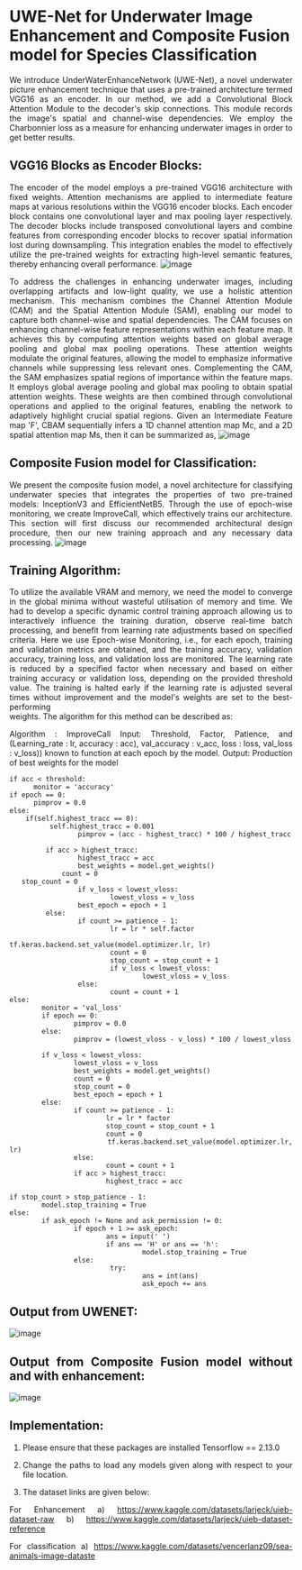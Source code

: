 # UWE-Net for Underwater Image Enhancement and Composite Fusion model for Species Classification
<div align="justify"> 
We introduce UnderWaterEnhanceNetwork (UWE-Net), a novel underwater picture 
enhancement technique that uses a pre-trained architecture termed VGG16 as an encoder. In 
our method, we add a Convolutional Block Attention Module to the decoder's skip 
connections. This module records the image's spatial and channel-wise dependencies. We 
employ the Charbonnier loss as a measure for enhancing underwater images in order to get 
better results.

## VGG16 Blocks as Encoder Blocks: 
The encoder of the model employs a pre-trained 
VGG16 architecture with fixed weights. Attention mechanisms are applied to intermediate 
feature maps at various resolutions within the VGG16 encoder blocks. Each encoder block 
contains one convolutional layer and max pooling layer respectively. The decoder blocks 
include transposed convolutional layers and combine features from corresponding encoder 
blocks to recover spatial information lost during downsampling. This integration enables the 
model to effectively utilize the pre-trained weights for extracting high-level semantic 
features, thereby enhancing overall performance. 
      ![image](https://github.com/user-attachments/assets/cd506fde-a6b0-4a5f-9643-4b072422c246)

To address the challenges in enhancing 
underwater images, including overlapping artifacts and low-light quality, we use a holistic 
attention mechanism. This mechanism combines the Channel Attention 
Module (CAM) and the Spatial Attention Module (SAM), enabling our model to capture 
both channel-wise and spatial dependencies. The CAM focuses on enhancing channel-wise 
feature representations within each feature map. It achieves this by computing attention 
weights based on global average pooling and global max pooling operations. These attention 
weights modulate the original features, allowing the model to emphasize informative 
channels while suppressing less relevant ones. 
Complementing the CAM, the SAM emphasizes spatial regions of importance within 
the feature maps. It employs global average pooling and global max pooling to obtain spatial 
attention weights. These weights are then combined through convolutional operations and 
applied to the original features, enabling the network to adaptively highlight crucial spatial 
regions. Given an Intermediate Feature map 'F', CBAM sequentially infers a 1D channel attention
map Mc, and a 2D spatial attention map Ms, then it can be summarized as, 
  ![image](https://github.com/user-attachments/assets/5b26567a-be34-4510-8405-0279f77ff684)

## Composite Fusion model for Classification:
We present the composite fusion model, a novel architecture for classifying underwater 
species that integrates the properties of two pre-trained models: InceptionV3 and 
EfficientNetB5. Through the use of epoch-wise monitoring, we create ImproveCall, which 
effectively trains our architecture. This section will first discuss our recommended 
architectural design procedure, then our new training approach and any necessary data 
processing.
       ![image](https://github.com/user-attachments/assets/c2b80c60-f11d-4bd0-8473-ba763e934bc3)

## Training Algorithm:
To utilize the available VRAM and memory, we need the model to converge in the global 
minima without wasteful utilisation of memory and time. We had to develop a specific 
dynamic control training approach allowing us to interactively influence the training 
duration, observe real-time batch processing, and benefit from learning rate adjustments 
based on specified criteria. Here we use Epoch-wise Monitoring, i.e., for each epoch, 
training and validation metrics are obtained, and the training accuracy, validation accuracy, 
training loss, and validation loss are monitored. The learning rate is reduced by a specified 
factor when necessary and based on either training accuracy or validation loss, depending on 
the provided threshold value. The training is halted early if the learning rate is adjusted 
several times without improvement and the model's weights are set to the best-performing  
weights. The algorithm for this method can be described as:

Algorithm : ImproveCall 
Input: Threshold, Factor, Patience, and (Learning_rate : lr, accuracy : acc), val_accuracy : 
v_acc, loss : loss, val_loss : v_loss)) known to function at each epoch by the model. 
Output: Production of best weights for the model 
```
if acc < threshold: 
      monitor = 'accuracy' 
if epoch == 0: 
      pimprov = 0.0 
else: 
    if(self.highest_tracc == 0): 
          self.highest_tracc = 0.001 
                 pimprov = (acc - highest_tracc) * 100 / highest_tracc 
 
         if acc > highest_tracc: 
                 highest_tracc = acc 
                 best_weights = model.get_weights() 
             count = 0 
   stop_count = 0 
                 if v_loss < lowest_vloss: 
                         lowest_vloss = v_loss 
                 best_epoch = epoch + 1 
         else: 
                 if count >= patience - 1: 
                         lr = lr * self.factor 
                         tf.keras.backend.set_value(model.optimizer.lr, lr) 
                         count = 0 
                         stop_count = stop_count + 1 
                         if v_loss < lowest_vloss: 
                                 lowest_vloss = v_loss 
                 else: 
                         count = count + 1 
else: 
        monitor = 'val_loss' 
        if epoch == 0: 
                pimprov = 0.0 
        else: 
                pimprov = (lowest_vloss - v_loss) * 100 / lowest_vloss 
 
        if v_loss < lowest_vloss: 
                lowest_vloss = v_loss 
                best_weights = model.get_weights() 
                count = 0 
                stop_count = 0 
                best_epoch = epoch + 1 
        else: 
                if count >= patience - 1: 
                        lr = lr * factor 
                        stop_count = stop_count + 1 
                        count = 0 
                        tf.keras.backend.set_value(model.optimizer.lr, lr) 
                else: 
                        count = count + 1 
                if acc > highest_tracc: 
                        highest_tracc = acc 
 
if stop_count > stop_patience - 1: 
        model.stop_training = True 
else: 
        if ask_epoch != None and ask_permission != 0: 
                if epoch + 1 >= ask_epoch: 
                        ans = input(' ') 
                        if ans == 'H' or ans == 'h': 
                                 model.stop_training = True 
                else: 
                         try: 
                                 ans = int(ans) 
                                 ask_epoch += ans
```
## Output from UWENET:
![image](https://github.com/user-attachments/assets/70702a65-4964-4054-a4f8-8141556c475b)

## Output from Composite Fusion model without and with enhancement:
![image](https://github.com/user-attachments/assets/bfd030ea-8382-4073-a3e3-2a64f2f880a7)

## Implementation:
1. Please ensure that these packages are installed
Tensorflow == 2.13.0

2. Change the paths to load any models given along with respect to your file location.

3. The dataset links are given below:

For Enhancement
 a) https://www.kaggle.com/datasets/larjeck/uieb-dataset-raw
 b) https://www.kaggle.com/datasets/larjeck/uieb-dataset-reference

For classification
 a) https://www.kaggle.com/datasets/vencerlanz09/sea-animals-image-dataste


</div>
